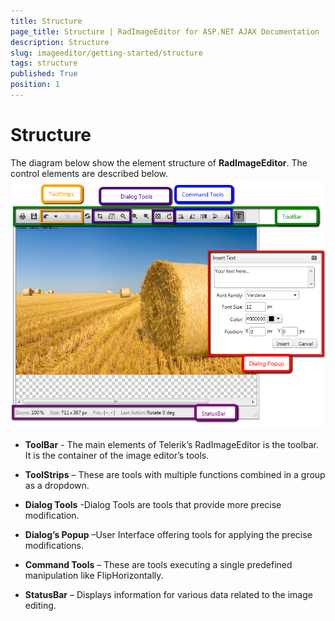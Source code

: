 ```yaml
---
title: Structure
page_title: Structure | RadImageEditor for ASP.NET AJAX Documentation
description: Structure
slug: imageeditor/getting-started/structure
tags: structure
published: True
position: 1
---
```


# Structure





The diagram below show the element structure of **RadImageEditor**. The control elements are described below.![radimageeditor-structure](images/radimageeditor-structure.png)

* **ToolBar** - The main elements of Telerik’s RadImageEditor is the toolbar. It is the container of the image editor’s tools.

* **ToolStrips** – These are tools with multiple functions combined in a group as a dropdown.

* **Dialog Tools** -Dialog Tools are tools that provide more precise modification.

* **Dialog’s Popup** –User Interface offering tools for applying the precise modifications.

* **Command Tools** – These are tools executing a single predefined manipulation like FlipHorizontally.

* **StatusBar** – Displays information for various data related to the image editing.
